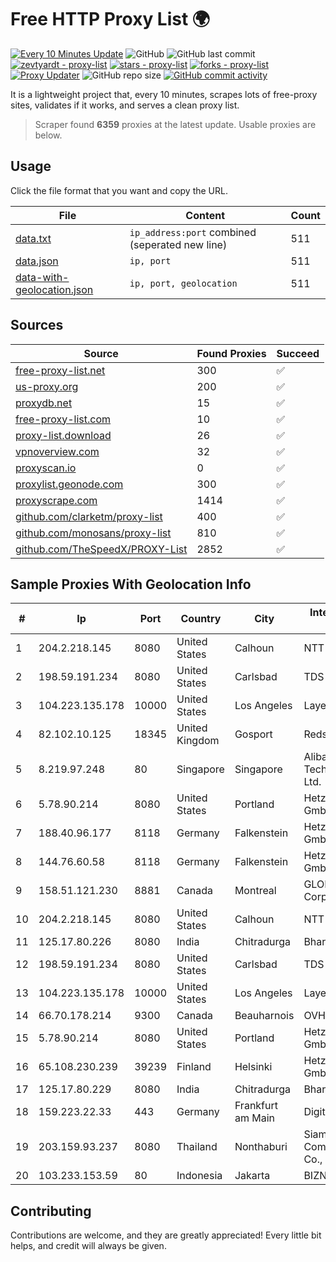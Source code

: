 
# Free HTTP Proxy List 🌍

[![Every 10 Minutes Update](https://github.com/mertguvencli/http-proxy-list/actions/workflows/main.yml/badge.svg?branch=main)](https://github.com/mertguvencli/http-proxy-list/actions/workflows/main.yml)
![GitHub](https://img.shields.io/github/license/mertguvencli/http-proxy-list)
![GitHub last commit](https://img.shields.io/github/last-commit/mertguvencli/http-proxy-list)
[![zevtyardt - proxy-list](https://img.shields.io/static/v1?label=zevtyardt&message=proxy-list&color=blue&logo=github)](https://github.com/zevtyardt/proxy-list "Go to GitHub repo")
[![stars - proxy-list](https://img.shields.io/github/stars/zevtyardt/proxy-list?style=social)](https://github.com/zevtyardt/proxy-list)
[![forks - proxy-list](https://img.shields.io/github/forks/zevtyardt/proxy-list?style=social)](https://github.com/zevtyardt/proxy-list)
[![Proxy Updater](https://github.com/zevtyardt/proxy-list/workflows/Proxy%20Updater/badge.svg)](https://github.com/zevtyardt/proxy-list/actions?query=workflow:"Proxy+Updater")
![GitHub repo size](https://img.shields.io/github/repo-size/zevtyardt/proxy-list)
[![GitHub commit activity](https://img.shields.io/github/commit-activity/m/zevtyardt/proxy-list?logo=commits)](https://github.com/zevtyardt/proxy-list/commits/main)

It is a lightweight project that, every 10 minutes, scrapes lots of free-proxy sites, validates if it works, and serves a clean proxy list.

> Scraper found **6359** proxies at the latest update. Usable proxies are below.

## Usage

Click the file format that you want and copy the URL.

|File|Content|Count|
|----|-------|-----|
|[data.txt](https://raw.githubusercontent.com/mertguvencli/http-proxy-list/main/proxy-list/data.txt)|`ip_address:port` combined (seperated new line)|511|
|[data.json](https://raw.githubusercontent.com/mertguvencli/http-proxy-list/main/proxy-list/data.json)|`ip, port`|511|
|[data-with-geolocation.json](https://raw.githubusercontent.com/mertguvencli/http-proxy-list/main/proxy-list/data-with-geolocation.json)|`ip, port, geolocation`|511|

## Sources

|Source|Found Proxies|Succeed|
|------|-------------|-------|
|[free-proxy-list.net](https://free-proxy-list.net)|300|✅|
|[us-proxy.org](https://www.us-proxy.org)|200|✅|
|[proxydb.net](http://proxydb.net)|15|✅|
|[free-proxy-list.com](https://free-proxy-list.com/?page=&port=&type%5B%5D=http&type%5B%5D=https&up_time=0&search=Search)|10|✅|
|[proxy-list.download](https://www.proxy-list.download/HTTP)|26|✅|
|[vpnoverview.com](https://vpnoverview.com/privacy/anonymous-browsing/free-proxy-servers)|32|✅|
|[proxyscan.io](https://www.proxyscan.io)|0|✅|
|[proxylist.geonode.com](https://proxylist.geonode.com/api/proxy-list?limit=300&page=1&sort_by=lastChecked&sort_type=desc&protocols=http,https)|300|✅|
|[proxyscrape.com](https://api.proxyscrape.com/v2/?request=displayproxies&protocol=http&timeout=10000&country=all&ssl=all&anonymity=all)|1414|✅|
|[github.com/clarketm/proxy-list](https://raw.githubusercontent.com/clarketm/proxy-list/master/proxy-list-raw.txt)|400|✅|
|[github.com/monosans/proxy-list](https://raw.githubusercontent.com/monosans/proxy-list/main/proxies/http.txt)|810|✅|
|[github.com/TheSpeedX/PROXY-List](https://raw.githubusercontent.com/TheSpeedX/PROXY-List/master/http.txt)|2852|✅|


## Sample Proxies With Geolocation Info

|#|Ip|Port|Country|City|Internet Service Provider|
|-|--|----|-------|----|-------------------------|
|1|204.2.218.145|8080|United States|Calhoun|NTT America, Inc.|
|2|198.59.191.234|8080|United States|Carlsbad|TDS TELECOM|
|3|104.223.135.178|10000|United States|Los Angeles|LayerHost|
|4|82.102.10.125|18345|United Kingdom|Gosport|Redstation Limited|
|5|8.219.97.248|80|Singapore|Singapore|Alibaba (US) Technology Co., Ltd.|
|6|5.78.90.214|8080|United States|Portland|Hetzner Online GmbH|
|7|188.40.96.177|8118|Germany|Falkenstein|Hetzner Online GmbH|
|8|144.76.60.58|8118|Germany|Falkenstein|Hetzner Online GmbH|
|9|158.51.121.230|8881|Canada|Montreal|GLOBALTELEHOST Corp.|
|10|204.2.218.145|8080|United States|Calhoun|NTT America, Inc.|
|11|125.17.80.226|8080|India|Chitradurga|Bharti Airtel|
|12|198.59.191.234|8080|United States|Carlsbad|TDS TELECOM|
|13|104.223.135.178|10000|United States|Los Angeles|LayerHost|
|14|66.70.178.214|9300|Canada|Beauharnois|OVH SAS|
|15|5.78.90.214|8080|United States|Portland|Hetzner Online GmbH|
|16|65.108.230.239|39239|Finland|Helsinki|Hetzner Online GmbH|
|17|125.17.80.229|8080|India|Chitradurga|Bharti Airtel|
|18|159.223.22.33|443|Germany|Frankfurt am Main|DigitalOcean, LLC|
|19|203.159.93.237|8080|Thailand|Nonthaburi|Siamdata Communication Co., ltd.|
|20|103.233.153.59|80|Indonesia|Jakarta|BIZNET|



## Contributing

Contributions are welcome, and they are greatly appreciated! Every
little bit helps, and credit will always be given.

